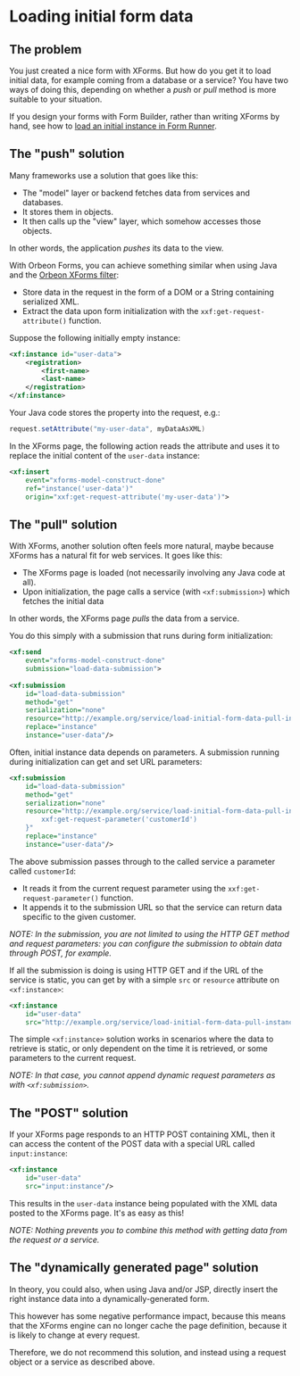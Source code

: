 # Loading initial form data

<!-- toc -->

## The problem   

You just created a nice form with XForms. But how do you get it to load initial data, for example coming from a database or a service? You have two ways of doing this, depending on whether a _push_ or _pull_ method is more suitable to your situation.

If you design your forms with Form Builder, rather than writing XForms by hand, see how to [load an initial instance in Form Runner](../../configuration/properties/form-runner-detail-page.html#initial-data).

## The "push" solution 

Many frameworks use a solution that goes like this:  

- The "model" layer or backend fetches data from services and databases.
- It stores them in objects.
- It then calls up the "view" layer, which somehow accesses those objects.

In other words, the application _pushes_ its data to the view.

With Orbeon Forms, you can achieve something similar when using Java and the [Orbeon XForms filter](../filter.md):  

- Store data in the request in the form of a DOM or a String containing serialized XML.
- Extract the data upon form initialization with the `xxf:get-request-attribute()` function.

Suppose the following initially empty instance:

```xml
<xf:instance id="user-data">
    <registration>
        <first-name>
        <last-name>
    </registration>
</xf:instance>
```
  
Your Java code stores the property into the request, e.g.:

```java
request.setAttribute("my-user-data", myDataAsXML)
```
  
In the XForms page, the following action reads the attribute and uses it to replace the initial content of the `user-data` instance:

```xml
<xf:insert
    event="xforms-model-construct-done"
    ref="instance('user-data')"
    origin="xxf:get-request-attribute('my-user-data')">
```

## The "pull" solution

With XForms, another solution often feels more natural, maybe because XForms has a natural fit for web services. It goes like this:  

- The XForms page is loaded (not necessarily involving any Java code at all).
- Upon initialization, the page calls a service (with `<xf:submission>`) which fetches the initial data

In other words, the XForms page _pulls_ the data from a service.

You do this simply with a submission that runs during form initialization:

```xml
<xf:send 
    event="xforms-model-construct-done" 
    submission="load-data-submission">
  
<xf:submission
    id="load-data-submission"
    method="get" 
    serialization="none" 
    resource="http://example.org/service/load-initial-form-data-pull-instance" 
    replace="instance" 
    instance="user-data"/>
```
  
Often, initial instance data depends on parameters. A submission running during initialization can get and set URL parameters:

```xml
<xf:submission 
    id="load-data-submission"
    method="get" 
    serialization="none" 
    resource="http://example.org/service/load-initial-form-data-pull-instance?customerId={
        xxf:get-request-parameter('customerId')
    }" 
    replace="instance" 
    instance="user-data"/>
```
  
The above submission passes through to the called service a parameter called `customerId`:  

- It reads it from the current request parameter using the `xxf:get-request-parameter()` function.  
- It appends it to the submission URL so that the service can return data specific to the given customer.  

_NOTE: In the submission, you are not limited to using the HTTP GET method and request parameters: you can configure the submission to obtain data through POST, for example._

If all the submission is doing is using HTTP GET and if the URL of the service is static, you can get by with a simple `src` or `resource` attribute on `<xf:instance>`:

```xml
<xf:instance 
    id="user-data" 
    src="http://example.org/service/load-initial-form-data-pull-instance"/>
```
  
The simple `<xf:instance>` solution works in scenarios where the data to retrieve is static, or only dependent on the time it is retrieved, or some parameters to the current request.
  
_NOTE: In that case, you cannot append dynamic request parameters as with `<xf:submission>`._  

## The "POST" solution

If your XForms page responds to an HTTP POST containing XML, then it can access the content of the POST data with a special URL called `input:instance`:

```xml
<xf:instance 
    id="user-data" 
    src="input:instance"/>
```
  
This results in the `user-data` instance being populated with the XML data posted to the XForms page. It's as easy as this!

_NOTE: Nothing prevents you to combine this method with getting data from the request or a service._  

## The "dynamically generated page" solution  

In theory, you could also, when using Java and/or JSP, directly insert the right instance data into a dynamically-generated form.

This however has some negative performance impact, because this means that the XForms engine can no longer cache the page definition, because it is likely to change at every request.

Therefore, we do not recommend this solution, and instead using a request object or a service as described above.
